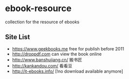 # ebook-resource
collection for the resource of ebooks 

## Site List

- https://www.geekbooks.me free for publish before 2011
- http://droppdf.com can view the book online
- http://www.banshujiang.cn/ 搬书匠
- http://kankandou.com/ 看看豆
- http://it-ebooks.info/ [!no download available anymore]

